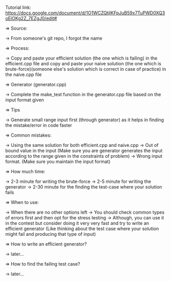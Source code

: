 Tutorial link: https://docs.google.com/document/d/1O1WCZQtjlKFpJuB59x7TuPWD0XQ3oElOKg2Z_7EZgJ0/edit#

=> Source: 

-> From someone's git repo, I forgot the name

=> Process:

-> Copy and paste your efficient solution (the one which is failing) in the efficient.cpp file and copy and paste your naive solution (the one which is brute-force)(someone else's solution which is correct in case of practice) in the naive.cpp file

=> Generator (generator.cpp)

-> Complete the make_test function in the generator.cpp file based on the input format given

=> Tips

-> Generate small range input first (through generator) as it helps in finding the mistake/error in code faster

=> Common mistakes: 

-> Using the same solution for both efficient.cpp and naive.cpp
-> Out of bound value in the input (Make sure you are generator generates the input according to the range given in the constraints of problem)
-> Wrong input format. (Make sure you maintain the input format)

=> How much time: 

-> 2-3 minute for writing the brute-force
-> 2-5 minute for writing the generator
-> 2-30 minute for the finding the test-case where your solution fails

=> When to use: 

-> When there are no other options left
-> You should check common types of errors first and then opt for the stress testing
-> Although, you can use it in the contest but consider doing it very very fast and try to write an efficient generator (Like thinking about the test case where your solution might fail and producing that type of input)

=> How to write an efficient generator?

-> later...

=> How to find the failing test case?

-> later...
